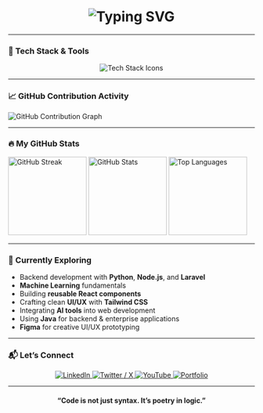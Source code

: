<!-- Typing SVG -->
<h1 align="center">
  <img src="https://readme-typing-svg.herokuapp.com?font=Fira+Code&duration=2000&pause=1000&color=00C8FF&center=true&vCenter=true&width=600&lines=Hi+there%2C+I'm+NSENGIYUMVA+YVES+Olivier!;I+turn+ideas+into+interactive+web+experiences;Exploring+Python+for+backend+and+automation+magic+⚡" alt="Typing SVG" />
</h1>

---

### 🚀 Tech Stack & Tools  
<p align="center">
  <img src="https://skillicons.dev/icons?i=html,css,tailwind,sass,js,react,python,java,figma,vscode,git,github&theme=light" alt="Tech Stack Icons" />
</p>

---

### 📈 GitHub Contribution Activity  
<p>
  <img src="https://github-readme-activity-graph.vercel.app/graph?username=olivier010&theme=react-dark&bg_color=0D1117&hide_border=true" alt="GitHub Contribution Graph" />
</p>

---

### 🔥 My GitHub Stats  

<p>
  <img height="160em" src="https://github-readme-streak-stats.herokuapp.com/?user=olivier010&theme=tokyonight&hide_border=true" alt="GitHub Streak" />
  <img height="160em" src="https://github-readme-stats.vercel.app/api?username=olivier010&show_icons=true&theme=tokyonight&hide_border=true" alt="GitHub Stats" />
  <img height="160em" src="https://github-readme-stats.vercel.app/api/top-langs/?username=olivier010&layout=compact&theme=tokyonight&hide_border=true" alt="Top Languages" />
</p>

---

### 🌱 Currently Exploring  

- Backend development with **Python**, **Node.js**, and **Laravel**  
- **Machine Learning** fundamentals  
- Building **reusable React components**  
- Crafting clean **UI/UX** with **Tailwind CSS**  
- Integrating **AI tools** into web development  
- Using **Java** for backend & enterprise applications  
- **Figma** for creative UI/UX prototyping  

---

### 📬 Let’s Connect  

<p align="center">
  <a href="https://www.linkedin.com/in/nsengiyumva-yves-olivier" target="_blank" title="LinkedIn Profile">
    <img src="https://img.shields.io/badge/LinkedIn-0077B5?style=for-the-badge&logo=linkedin&logoColor=white" alt="LinkedIn" />
  </a>
  <a href="https://x.com/olivier010_" target="_blank" title="Twitter / X Profile">
    <img src="https://img.shields.io/badge/Twitter%20(X)-1DA1F2?style=for-the-badge&logo=x&logoColor=white" alt="Twitter / X" />
  </a>
  <a href="https://www.youtube.com/@olivieryves" target="_blank" title="YouTube Channel">
    <img src="https://img.shields.io/badge/YouTube-FF0000?style=for-the-badge&logo=youtube&logoColor=white" alt="YouTube" />
  </a>
  <a href="https://olivieryves.netlify.app" target="_blank" title="Portfolio Website">
    <img src="https://img.shields.io/badge/Portfolio-000000?style=for-the-badge&logo=vercel&logoColor=white" alt="Portfolio" />
  </a>
</p>

---

<h4 align="center">“Code is not just syntax. It’s poetry in logic.”</h4>
